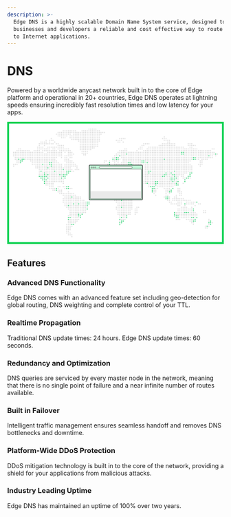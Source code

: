 ```yaml
---
description: >-
  Edge DNS is a highly scalable Domain Name System service, designed to give
  businesses and developers a reliable and cost effective way to route end users
  to Internet applications.
---
```


# DNS

Powered by a worldwide anycast network built in to the core of Edge platform and operational in 20+ countries, Edge DNS operates at lightning speeds ensuring incredibly fast resolution times and low latency for your apps.

![](../../.gitbook/assets/dns.png)

## Features

### Advanced DNS Functionality

Edge DNS comes with an advanced feature set including geo-detection for global routing, DNS weighting and complete control of your TTL.

### Realtime Propagation

Traditional DNS update times: 24 hours. Edge DNS update times: 60 seconds.

### Redundancy and Optimization

DNS queries are serviced by every master node in the network, meaning that there is no single point of failure and a near infinite number of routes available.

### Built in Failover

Intelligent traffic management ensures seamless handoff and removes DNS bottlenecks and downtime.

### Platform-Wide DDoS Protection

DDoS mitigation technology is built in to the core of the network, providing a shield for your applications from malicious attacks.

### Industry Leading Uptime

Edge DNS has maintained an uptime of 100% over two years.

